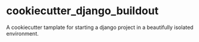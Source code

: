 cookiecutter_django_buildout
============================

A cookiecutter tamplate for starting a django project in a beautifully isolated environment.
